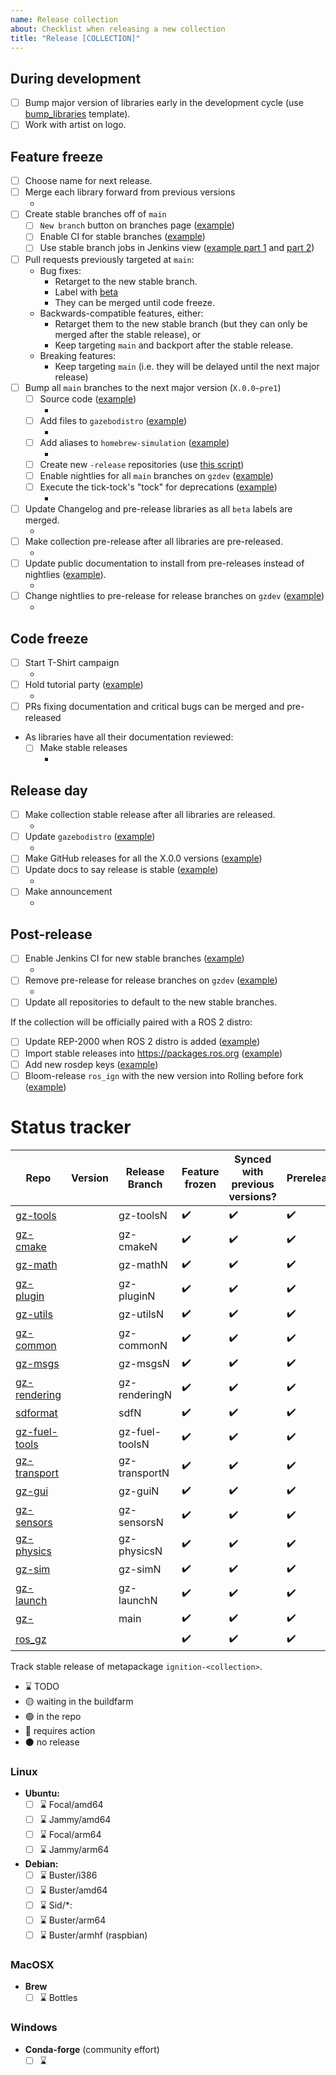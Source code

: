 ```yaml
---
name: Release collection
about: Checklist when releasing a new collection
title: "Release [COLLECTION]"
---
```


<!--

Use this template to keep track of everything that needs to be done to
release a new collection.

When opening PRs, add a link back to this issue for easier tracking.

-->

## During development

- [ ] Bump major version of libraries early in the development cycle (use [bump_libraries](bump_libraries.md) template).
- [ ] Work with artist on logo.

## Feature freeze

- [ ] Choose name for next release.
- [ ] Merge each library forward from previous versions
    * <!-- LINK PRS HERE -->
- [ ] Create stable branches off of `main`
    - [ ] `New branch` button on branches page ([example](https://github.com/gazebosim/sdformat/branches))
    - [ ] Enable CI for stable branches ([example](https://github.com/gazebo-tooling/release-tools/pull/787))
    - [ ] Use stable branch jobs in Jenkins view ([example part 1](https://github.com/gazebo-tooling/release-tools/pull/793) and [part 2](https://github.com/gazebo-tooling/release-tools/pull/806))
- [ ] Pull requests previously targeted at `main`:
    - Bug fixes:
       - Retarget to the new stable branch.
       - Label with [beta](https://github.com/search?q=org%3Agazebosim+label%3Abeta&state=open)
       - They can be merged until code freeze.
    - Backwards-compatible features, either:
       - Retarget them to the new stable branch (but they can only be merged after the stable release), or
       - Keep targeting `main` and backport after the stable release.
    - Breaking features:
       - Keep targeting `main` (i.e. they will be delayed until the next major release)
- [ ] Bump all `main` branches to the next major version (`X.0.0~pre1`)
    - [ ] Source code ([example](https://github.com/gazebosim/gz-common/pull/193))
        * <!-- LINK PRs HERE -->
    - [ ] Add files to `gazebodistro` ([example](https://github.com/gazebo-tooling/gazebodistro/pull/12))
        * <!-- LINK PR HERE -->
    - [ ] Add aliases to `homebrew-simulation` ([example](https://github.com/osrf/homebrew-simulation/commit/1f8602af6f52e06e0542eebfbdbe97f5f6cf950c))
        * <!-- LINK PR HERE -->
    - [ ] Create new `-release` repositories (use [this script](https://github.com/gazebo-tooling/release-tools/blob/master/release-repo-scripts/new_ignition_release_repos.bash))
    - [ ] Enable nightlies for all `main` branches on `gzdev` ([example](https://github.com/gazebo-tooling/gzdev/pull/50))
    - [ ] Execute the tick-tock's "tock" for deprecations ([example](https://github.com/gazebosim/gz-sim/pull/875))
        * <!-- LINK PRs HERE -->
- [ ] Update Changelog and pre-release libraries as all `beta` labels are merged.
    * <!-- LINK PRS HERE -->
- [ ] Make collection pre-release after all libraries are pre-released.
    * <!-- LINK PR HERE -->
- [ ] Update public documentation to install from pre-releases instead of nightlies ([example](https://github.com/gazebosim/docs/pull/196/files#diff-ebeee4adce7cb444f663b59020fb9f43f6f9adf36f63657b8afdeeea7a8530d1)).
    * <!-- LINK PR HERE -->
- [ ] Change nightlies to pre-release for release branches on `gzdev` ([example](https://github.com/gazebo-tooling/gzdev/pull/35))
    * <!-- LINK PR HERE -->

## Code freeze

- [ ] Start T-Shirt campaign
    * <!-- LINK POST HERE -->
- [ ] Hold tutorial party ([example](https://community.gazebosim.org/t/ignition-edifice-tutorial-party-support-open-source-and-get-t-shirts/866))
    * <!-- LINK POST HERE -->
- [ ] PRs fixing documentation and critical bugs can be merged and pre-released
- As libraries have all their documentation reviewed:
    - [ ] Make stable releases
        * <!-- LINK PRs HERE -->

## Release day

- [ ] Make collection stable release after all libraries are released.
    * <!-- LINK PR HERE -->
- [ ] Update `gazebodistro` ([example](https://github.com/gazebo-tooling/gazebodistro/pull/31))
    * <!-- LINK PR HERE -->
- [ ] Make GitHub releases for all the X.0.0 versions ([example](https://github.com/gazebosim/gz-transport/releases/tag/ignition-transport9_9.0.0))
- [ ] Update docs to say release is stable ([example](https://github.com/gazebosim/docs/pull/171))
    * <!-- LINK PR HERE -->
- [ ] Make announcement
    * <!-- LINK POST HERE -->

## Post-release

- [ ] Enable Jenkins CI for new stable branches ([example](https://github.com/gazebo-tooling/release-tools/pull/299))
    * <!-- LINK PR HERE -->
- [ ] Remove pre-release for release branches on `gzdev` ([example](https://github.com/gazebo-tooling/gzdev/pull/36))
    * <!-- LINK PR HERE -->
- [ ] Update all repositories to default to the new stable branches.

If the collection will be officially paired with a ROS 2 distro:

- [ ] Update REP-2000 when ROS 2 distro is added ([example](https://github.com/ros-infrastructure/rep/pull/291))
- [ ] Import stable releases into https://packages.ros.org ([example](https://github.com/ros-infrastructure/reprepro-updater/pull/109))
- [ ] Add new rosdep keys ([example](https://github.com/ros/rosdistro/pull/29176))
- [ ] Bloom-release `ros_ign` with the new version into Rolling before fork ([example](https://github.com/ros/rosdistro/pull/29192))

# Status tracker

Repo | Version | Release Branch | Feature frozen | Synced with previous versions? | Prerelease? | Code Frozen | Stable release? | Open PRs | Pending dep release
-- | -- | -- | -- | -- | -- | -- | -- | -- | --
[gz-tools](https://github.com/gazebosim/gz-tools)           |  | gz-toolsN | ✔️ | ✔️  | ✔️ | ✔️ | ✔️ | [PRs](https://github.com/gazebosim/gz-tools/pulls/?q=is%3Apr+is%3Aopen+label%3A%22beta%22) |
[gz-cmake](https://github.com/gazebosim/gz-cmake)           |  | gz-cmakeN | ✔️ | ✔️  | ✔️ | ✔️ | ✔️ | [PRs](https://github.com/gazebosim/gz-cmake/pulls/?q=is%3Apr+is%3Aopen+label%3A%22beta%22) |
[gz-math](https://github.com/gazebosim/gz-math)             |  | gz-mathN | ✔️ | ✔️  | ✔️ | ✔️ | ✔️ | [PRs](https://github.com/gazebosim/gz-math/pulls/?q=is%3Apr+is%3Aopen+label%3A%22beta%22) |
[gz-plugin](https://github.com/gazebosim/gz-plugin)         |  | gz-pluginN | ✔️ | ✔️  | ✔️ | ✔️ | ✔️ | [PRs](https://github.com/gazebosim/gz-plugin/pulls/?q=is%3Apr+is%3Aopen+label%3A%22beta%22) |
[gz-utils](https://github.com/gazebosim/gz-utils)           |  | gz-utilsN | ✔️ | ✔️  | ✔️ | ✔️ | ✔️ | [PRs](https://github.com/gazebosim/gz-utils/pulls/?q=is%3Apr+is%3Aopen+label%3A%22beta%22) |
[gz-common](https://github.com/gazebosim/gz-common)         |  | gz-commonN | ✔️ | ✔️  | ✔️ | ✔️ | ✔️ | [PRs](https://github.com/gazebosim/gz-common/pulls/?q=is%3Apr+is%3Aopen+label%3A%22beta%22) |
[gz-msgs](https://github.com/gazebosim/gz-msgs)             |  | gz-msgsN | ✔️ | ✔️ | ✔️ | ✔️ | ✔️ | [PRs](https://github.com/gazebosim/gz-msgs/pulls/?q=is%3Apr+is%3Aopen+label%3A%22beta%22) |
[gz-rendering](https://github.com/gazebosim/gz-rendering)   |  | gz-renderingN | ✔️ | ✔️ | ✔️ | ✔️ | ✔️ | [PRs](https://github.com/gazebosim/gz-rendering/pulls/?q=is%3Apr+is%3Aopen+label%3A%22beta%22) |
[sdformat](https://github.com/gazebosim/sdformat)             |  | sdfN | ✔️ | ✔️  | ✔️ | ✔️ | ✔️ | [PRs](https://github.com/gazebosim/sdformat/pulls/?q=is%3Apr+is%3Aopen+label%3A%22beta%22) |
[gz-fuel-tools](https://github.com/gazebosim/gz-fuel-tools) |  | gz-fuel-toolsN | ✔️ | ✔️ | ✔️ | ✔️ | ✔️ | [PRs](https://github.com/gazebosim/gz-fuel-tools/pulls/?q=is%3Apr+is%3Aopen+label%3A%22beta%22) |
[gz-transport](https://github.com/gazebosim/gz-transport)   |  | gz-transportN | ✔️ | ✔️ | ✔️ | ✔️ | ✔️ | [PRs](https://github.com/gazebosim/gz-transport/pulls/?q=is%3Apr+is%3Aopen+label%3A%22beta%22) |
[gz-gui](https://github.com/gazebosim/gz-gui)               |  | gz-guiN | ✔️ | ✔️  | ✔️ | ✔️ | ✔️ | [PRs](https://github.com/gazebosim/gz-gui/pulls/?q=is%3Apr+is%3Aopen+label%3A%22beta%22) |
[gz-sensors](https://github.com/gazebosim/gz-sensors)       |  | gz-sensorsN | ✔️ | ✔️ | ✔️ | ✔️ | ✔️ | [PRs](https://github.com/gazebosim/gz-sensors/pulls/?q=is%3Apr+is%3Aopen+label%3A%22beta%22) |
[gz-physics](https://github.com/gazebosim/gz-physics)       |  | gz-physicsN | ✔️ | ✔️ | ✔️ | ✔️ | ✔️ | [PRs](https://github.com/gazebosim/gz-physics/pulls/?q=is%3Apr+is%3Aopen+label%3A%22beta%22) |
[gz-sim](https://github.com/gazebosim/gz-sim)         |  | gz-simN | ✔️ | ✔️ | ✔️ | ✔️ | ✔️ | [PRs](https://github.com/gazebosim/gz-sim/pulls/?q=is%3Apr+is%3Aopen+label%3A%22beta%22) |
[gz-launch](https://github.com/gazebosim/gz-launch)         |  | gz-launchN | ✔️ | ✔️ | ✔️ | ✔️ | ✔️ | [PRs](https://github.com/gazebosim/gz-launch/pulls/?q=is%3Apr+is%3Aopen+label%3A%22beta%22) |
[gz-<collection>](https://github.com/gazebosim/gz-<cok>)    |  | main | ✔️ | ✔️  | ✔️ | ✔️ | ✔️ | [PRs](https://github.com/gazebosim/gz-<collection>/pulls/?q=is%3Apr+is%3Aopen+label%3A%22beta%22) |
[ros_gz](https://github.com/gazebosim/ros_gz)               |  | <distros> | ✔️ | ✔️ | ✔️ |  |  | [PRs](https://github.com/gazebosim/ros_gz/pulls/?q=is%3Apr+is%3Aopen+label%3A%22beta%22) |

Track stable release of metapackage `ignition-<collection>`.

* :hourglass: TODO
* :yellow_circle: waiting in the buildfarm
* :green_circle: in the repo
* :red_circle: requires action
* :black_circle: no release

### Linux

 * **Ubuntu:**
   - [ ] :hourglass: Focal/amd64
   - [ ] :hourglass: Jammy/amd64
   - [ ] :hourglass: Focal/arm64
   - [ ] :hourglass: Jammy/arm64

 * **Debian:**
   - [ ] :hourglass: Buster/i386
   - [ ] :hourglass: Buster/amd64
   - [ ] :hourglass: Sid/\*:
   - [ ] :hourglass: Buster/arm64
   - [ ] :hourglass: Buster/armhf (raspbian)

### MacOSX

* **Brew**
  - [ ] :hourglass: Bottles

### Windows

* **Conda-forge** (community effort)
  - [ ] :hourglass:
